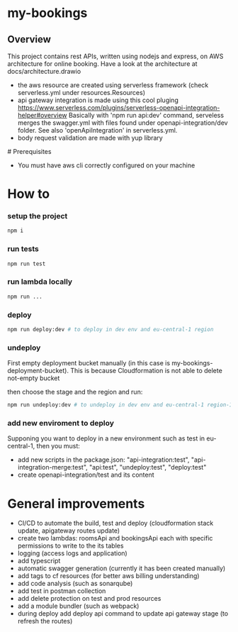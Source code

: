 # my-bookings

## Overview

This project contains rest APIs, written using nodejs and express, on AWS architecture for online booking.
Have a look at the architecture at docs/architecture.drawio

- the aws resource are created using serverless framework (check serverless.yml under resources.Resources)
- api gateway integration is made using this cool pluging https://www.serverless.com/plugins/serverless-openapi-integration-helper#overview
Basically with 'npm run api:dev' command, serveless merges the swagger.yml with files found under openapi-integration/dev folder.
See also 'openApiIntegration' in serverless.yml.
- body request validation are made with yup library

# Prerequisites

- You must have aws cli correctly configured on your machine

# How to

### setup the project

```bash
npm i
```

### run tests

```bash
npm run test
```
### run lambda locally

```bash
npm run ...
```

### deploy

```bash
npm run deploy:dev # to deploy in dev env and eu-central-1 region
```

### undeploy

First empty deployment bucket manually (in this case is my-bookings-deployment-bucket).
This is because Cloudformation is not able to delete not-empty bucket

then choose the stage and the region and run:

```bash
npm run undeploy:dev # to undeploy in dev env and eu-central-1 region-1
```

### add new enviroment to deploy

Supponing you want to deploy in a new environment such as test in eu-central-1, then you must:

- add new scripts in the package.json: "api-integration:test", "api-integration-merge:test", "api:test", "undeploy:test", "deploy:test"
- create openapi-integration/test and its content

# General improvements

- CI/CD to automate the build, test and deploy (cloudformation stack update, apigateway routes update)
- create two lambdas: roomsApi and bookingsApi each with specific permissions to write to the its tables
- logging (access logs and application)
- add typescript
- automatic swagger generation (currently it has been created manually)
- add tags to cf resources (for better aws billing understanding)
- add code analysis (such as sonarqube)
- add test in postman collection
- add delete protection on test and prod resources
- add a module bundler (such as webpack)
- during deploy add deploy api command to update api gateway stage (to refresh the routes)